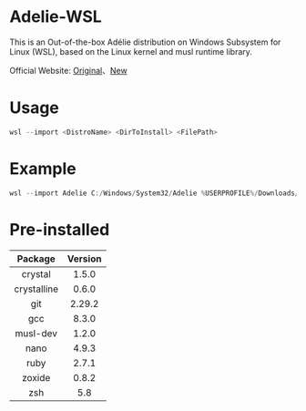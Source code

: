 # Adelie-WSL

This is an Out-of-the-box Adélie distribution on Windows Subsystem for Linux (WSL), based on the Linux kernel and musl runtime library.

Official Website: [Original](https://oldwww.adelielinux.org/)、[New](https://www.adelielinux.org/)


# Usage

``` powershell
wsl --import <DistroName> <DirToInstall> <FilePath>
```

# Example

``` powershell
wsl --import Adelie C:/Windows/System32/Adelie %USERPROFILE%/Downloads/Adelie-x64-1.0-rc2.tgz
```

# Pre-installed

|   Package   | Version |
| :---------: | :-----: |
|   crystal   |  1.5.0  |
| crystalline |  0.6.0  |
|     git     | 2.29.2  |
|     gcc     |  8.3.0  |
|  musl-dev   |  1.2.0  |
|    nano     |  4.9.3  |
|    ruby     |  2.7.1  |
|   zoxide    |  0.8.2  |
|     zsh     |   5.8   |

